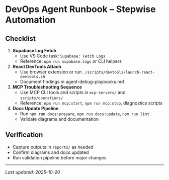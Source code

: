 # DevOps Agent Runbook – Stepwise Automation

## Checklist

1. **Supabase Log Fetch**
   - Use VS Code task: `Supabase: Fetch Logs`
   - Reference: `npm run supabase:logs` or CLI helpers
2. **React DevTools Attach**
   - Use browser extension or run `./scripts/devtools/launch-react-devtools.sh`
   - Document findings in agent-debug-playbooks.md
3. **MCP Troubleshooting Sequence**
   - Use MCP CLI tools and scripts in `mcp-servers/` and `scripts/operations/`
   - Reference: `npm run mcp:start`, `npm run mcp:stop`, diagnostics scripts
4. **Docs Update Pipeline**
   - Run `npm run docs:prepare`, `npm run docs:update`, `npm run lint`
   - Validate diagrams and documentation

## Verification

- Capture outputs in `reports/` as needed
- Confirm diagrams and docs updated
- Run validation pipeline before major changes

---

_Last updated: 2025-10-20_
